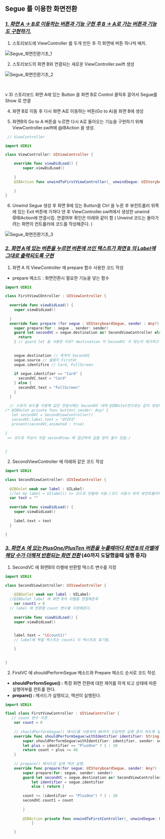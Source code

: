 ## Segue 를 이용한 화면전환                                        

###  *<u>1. 화면 A -> B로 이동하는 버튼과 기능 구현 후 B -> A로 가는 버튼과 기능도 구현하기.</u>* 



1)  스토리보드에 ViewController 를 두개 만든 후 각 화면에 버튼 하나씩 배치.

![Segue_화면전환기초_1](https://github.com/SROO0524/TIL/blob/master/Image/Segue_화면전환기초_1.png)

2) 스토리보드의 화면 B와 연결되는 새로운 ViewController.swift 생성

![Segue_화면전환기초_2](https://github.com/SROO0524/TIL/blob/master/Image/Segue_화면전환기초_2.png)

​		

v 3) 스토리보드 화면 A에 있는 Button 을 화면 B로 Control 클릭후 끌어서 Segue를 Show 로 연결

4)  화면 B로 이동 후 다시 화면 A로 이동하는 버튼(Go to A)을 화면 B에 생성

5) 화면B의 Go to A 버튼을 누르면 다시 A로 돌아오는 기능을 구현하기 위해 ViewController.swift에 @IBAction 을  생성.

```swift
 // ViewController

import UIKit

class ViewController: UIViewController {

    override func viewDidLoad() {
        super.viewDidLoad()
        
    }
    @IBAction func unwindToFirstViewController(_ unwindSegue: UIStoryboardSegue) {
    
    }   
}

```

6) Unwind Segue 생성 후 화면 B에 있는 Button을 Ctrl 을 누른 후 뷰컨트롤러 위쪽에 있는 Exit 버튼에 가져다 댄 후 ViewController.swift에서 생성한 unwind @IBAction에 연결시킴. 연결여부 확인은 아래와 같이 함 ( Unwind 코드는 돌아가려는 화면의 컨트롤러에 코드를 작성해준다. )

![Segue_화면전환기초_3](https://github.com/SROO0524/TIL/blob/master/Image/Segue_화면전환기초_3.png)



###  *<u>2. 화면 A에 있는 버튼을 누르면 버튼에 쓰인  텍스트가 화면 B 의  Label에 그대로 출력되도록 구현</u>* 



1) 화면 A 의 ViewController 에 prepare 함수 사용한 코드 작성

* prepare 메소드 : 화면전환시 필요한 기능을 넣는 함수

```swift
import UIKit

class FirstViewCOntroller : UIViewController {
  
  override func viewDidLoad() {
    super.viewDidLoad()
    
  }
  override func prepare (for segue : UIStoryboardSegue, sender : Any?) {
    super.prepare(for : segue , sender: sender)
    guard let secondVC = segue.destination as? SecondViewController else {
      return
    } // guard let 을 사용한 이유? destination 이 SecondVC 가 맞는지 체크하고 아래의 조건을 실행.(destination이 SecondVC 일수도 있고 아닐 수도 있으므로!)
    
    
    segue.destination // 목적지 SecondVC
    segue.source // 출발지 FirstVC
    segue.identifire // Card, FullScreen
    
    if segue.identifier == "Card" {
      secondVC.text = "Card"
    } else {
      secondVC.text = "FullScreen"
    }
  }
  
  // 스토리 보드를 이용해 값은 전달시에는 SecondVC 내에 @IBOulet만으로는 값이 생성되지 않기 때문에 하단에 별도의 프로퍼티(SecondVC : var text = "" )를 만들어서 접근.
/* @IBOulet private func button(_sender: Any) {
   let secondVC = SecondViewController()
   secondVC.label.text = "dfdfd"
   present(secondVC,animated : true)
  
}
 >> 코드로 작성시 직접 secondView 에 접근하여 값을 받아 올수 있음./
  
  
}

```



2) SecondViewController 에 아래와 같은 코드 작성 

```swift
import UIKit

class SecondViewController: UIVIewController {
  
  @IBOulet weak var label : UILabel!
  //let my label = UIlabel() >> 코드로 만들때 사용.(코드 사용시 위의 뷰컨트롤러에도 @IBAction으로 연결하여 써야함..!) 
  var text = ""
  
  override func viewDidLoad() {
    super.viewDidLoad()
    
    label.text = text
  }
  
}
```



### ***<u>3. 화면 A 에 있는 PlusOne/PlusTen 버튼을 누를때마다 화면 B의 라벨에 해당 수가 더해져 반환되는 화면 전환</u>*** (40까지 도달했을때 실행 중지)



1) SecondVC 에 화면B의 라벨에 반환할 텍스트 변수를 지정

```swift
import UIKit

class SecondViewController: UIViewController {
  
    @IBOutlet weak var label : UILabel!
  //@IBOulet label 에 화면 B의 라벨을 연결해준후 
    var count1 = 0
  // label 에 반환할 count 변수를 지정해준다.   
    
    override func viewDidLoad() {
    super.viewDidLoad()
    

    label.text = "\(count1)"
    // label에 찍힐 텍스트는 count1 이 텍스트로 표기됨. 

    }
    
    
} 
```



2) FirstVC 에 shouldPerformSegue 메소드와 Prepare 메소드 순서로 코드 작성. 

* **shouldPerformSegue() :** 특정 화면 전환에 대한 제어를 하게 되고 상태에 따른 실행여부를 컨트롤 한다. 
* **prepare() :** 메서드가 실행되고, 액션이 실행된다. 

```swift
import UIKit

final class FirstViewController : UIViewController {
   // count 변수 지정
    var count = 0
  
    // shouldPerformSegue() 메서드를 사용하여 40까지 도달하면 실행 중지 하도록 설정.(특정 조건이 없으면 사용하지 않아도 무방하다. )
    override func shouldPerformSegue(withIdentifier identifier: String, sender: Any?) -> Bool {
        super.shouldPerformSegue(withIdentifier: identifier, sender: sender)
        let plus = identifier == "PlusOne" ? 1 : 10
        return count + plus <= 40
    } 
    
    // prepare() 메서드로 실제 액션 실행. 
    override func prepare(for segue: UIStoryboardSegue, sender: Any?) {
        super.prepare(for: segue, sender: sender)
        guard let secondVC = segue.destination as? SecondViewController,
            let identifier = segue.identifier
            else { return }
        
        count += (identifier == "PlusOne") ? 1 : 10
        secondVC.count1 = count
        
        }
    
        @IBAction private func unwindToFirstController(_ unwindSegue: UIStoryboardSegue) {
            }

    }
```

